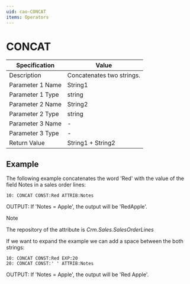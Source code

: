 ```yaml
---
uid: cao-CONCAT
items: Operators
---
```


# CONCAT                   

| Specification    | Value                     |
| ---------------- | ------------------------- |
| Description      | Concatenates two strings. |
| Parameter 1 Name | String1                   |
| Parameter 1 Type | string                    |
| Parameter 2 Name | String2                   |
| Parameter 2 Type | string                    |
| Parameter 3 Name | -                         |
| Parameter 3 Type | -                         |
| Return Value     | String1 + String2         |

## Example

The following example concatenates the word 'Red' with the value of the field Notes in a sales order lines:

```
10: CONCAT CONST:Red ATTRIB:Notes                  
```
OUTPUT: If 'Notes  = Apple', the output will be 'RedApple'.

> [!NOTE]
> 
> The repository of the attribute is *Crm.Sales.SalesOrderLines*

If we want to expand the example we can add a space between the both strings:
```
10: CONCAT CONST:Red EXP:20 
20: CONCAT CONST:' ' ATTRIB:Notes
```
OUTPUT: If 'Notes  = Apple', the output will be 'Red Apple'.
